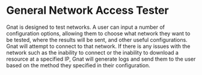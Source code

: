 # General Network Access Tester



Gnat is designed to test networks. A user can input a number of configuration options, allowing them to choose what network they want to be tested, where the results will be sent, and other useful configurations.  Gnat will attempt to connect to that network.  If there is any issues with the network such as the inability to connect or the inability to download a resource at a specified IP, Gnat will generate logs and send them to the user based on the method they specified in their configuration.
